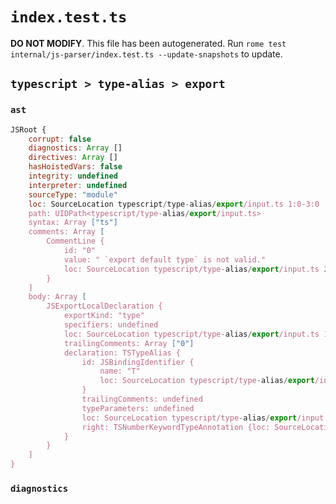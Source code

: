 # `index.test.ts`

**DO NOT MODIFY**. This file has been autogenerated. Run `rome test internal/js-parser/index.test.ts --update-snapshots` to update.

## `typescript > type-alias > export`

### `ast`

```javascript
JSRoot {
	corrupt: false
	diagnostics: Array []
	directives: Array []
	hasHoistedVars: false
	integrity: undefined
	interpreter: undefined
	sourceType: "module"
	loc: SourceLocation typescript/type-alias/export/input.ts 1:0-3:0
	path: UIDPath<typescript/type-alias/export/input.ts>
	syntax: Array ["ts"]
	comments: Array [
		CommentLine {
			id: "0"
			value: " `export default type` is not valid."
			loc: SourceLocation typescript/type-alias/export/input.ts 2:0-2:38
		}
	]
	body: Array [
		JSExportLocalDeclaration {
			exportKind: "type"
			specifiers: undefined
			loc: SourceLocation typescript/type-alias/export/input.ts 1:0-1:23
			trailingComments: Array ["0"]
			declaration: TSTypeAlias {
				id: JSBindingIdentifier {
					name: "T"
					loc: SourceLocation typescript/type-alias/export/input.ts 1:12-1:13 (T)
				}
				trailingComments: undefined
				typeParameters: undefined
				loc: SourceLocation typescript/type-alias/export/input.ts 1:7-1:23
				right: TSNumberKeywordTypeAnnotation {loc: SourceLocation typescript/type-alias/export/input.ts 1:16-1:22}
			}
		}
	]
}
```

### `diagnostics`

```

```
